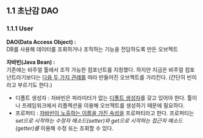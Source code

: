 ## 1.1 초난감 DAO
### 1.1.1 User

<strong> DAO(Data Access Object) : </strong> \
DB를 사용해 데이터를 조회하거나 조작하는 기능을 전담하도록 만든 오브젝트

<strong> 자바빈(Java Bean) : </strong> \
기존에는 비주얼 툴에서 조작 가능한 컴포넌트를 지칭했다.
하지만 지금은 비주얼 컴포넌트라기보다는 <u>다음 두 가지 관례를</u> 따라 만들어진 오브젝트를 가리킨다. (간단히 빈이라고 부르기도 한다.)

- 디폴트 생성자 : 자바빈은 파라미터가 없는 <u>디폴트 생성자</u>를 갖고 있어야 한다. 툴이나 프레임워크에서 리플렉션을 이용해 오브젝트를 생성하기 때문에 필요하다.
- 프로퍼티 : <u>자바빈이 노출하는 이름을 가진 속성을</u> 프로퍼티라고 한다. 프로퍼티는 <em>set으로 시작하는 수정자 메소드(setter)와 get으로 시작하는 접근자 메소드(getter)를</em> 이용해 수정 또는 조회할 수 있다.
    